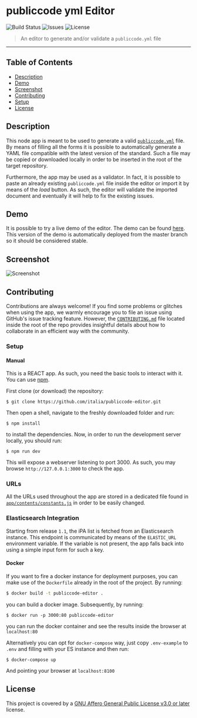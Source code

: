 # publiccode yml Editor
![Build Status](https://img.shields.io/circleci/project/github/italia/publiccode-editor/master.svg) ![Issues](https://img.shields.io/github/issues/italia/publiccode-editor.svg) ![License](https://img.shields.io/github/license/italia/publiccode-editor.svg)

> An editor to generate and/or validate a `publiccode.yml` file

---

## Table of Contents

- [Description](#description)
- [Demo](#demo)
- [Screenshot](#screenshot)
- [Contributing](#contributing)
- [Setup](#setup)
- [License](#license)

## Description

This node app is meant to be used to generate a valid [`publiccode.yml`](https://github.com/italia/publiccode.yml) file.
By means of filling all the forms it is possible to automatically generate a YAML file compatible with the latest version of the standard.
Such a file may be copied or downloaded locally in order to be inserted in the root of the target repository.

Furthermore, the app may be used as a validator. In fact, it is possible to paste an already existing `publiccode.yml` file inside the editor or import it by means of the *load* button. As such, the editor will validate the imported document and eventually it will help to fix the existing issues.

## Demo

It is possible to try a live demo of the editor.
The demo can be found [here](https://publiccode-editor.developers.italia.it).
This version of the demo is automatically deployed from the master branch so it should be considered stable.

## Screenshot

![Screenshot](/screenshot.png)

## Contributing

Contributions are always welcome!
If you find some problems or glitches when using the app, we warmly encourage you to file an issue using GitHub's issue tracking feature.
However, the [`CONTRIBUTING.md`](CONTRIBUTING.md) file located inside the root of the repo provides insightful details about how to collaborate in an efficient way with the community.

### Setup
#### Manual
This is a REACT app. As such, you need the basic tools to interact with it.
You can use [npm](https://docs.npmjs.com/cli).

First clone (or download) the repository:
```shell
$ git clone https://github.com/italia/publiccode-editor.git
```

Then open a shell, navigate to the freshly downloaded folder and run:
```shell
$ npm install
```
to install the dependencies.
Now, in order to run the development server locally, you should run:

```shell
$ npm run dev
```
This will expose a webserver listening to port 3000.
As such, you may browse `http://127.0.0.1:3000` to check the app.

### URLs
All the URLs used throughout the app are stored in a dedicated file found in
[`app/contents/constants.js`](src/app/contents/constants.js) in order to be easily changed.

### Elasticsearch Integration
Starting from release `1.1`, the iPA list is fetched from an Elasticsearch instance. This endpoint is communicated by means of the `ELASTIC_URL` environment variable. If the variable is not present, the app falls back into using a simple input form for such a key.

#### Docker
If you want to fire a docker instance for deployment purposes, you can make use of the `Dockerfile` already in the root of the project.
By running:
```bash
$ docker build -t publiccode-editor .
```
you can build a docker image. Subsequently, by running:
```shell
$ docker run -p 3000:80 publiccode-editor
```
you can run the docker container and see the results inside the browser at `localhost:80`

Alternatively you can opt for `docker-compose` way, just copy `.env-example` to `.env` and filling with your ES instance and then run:
```shell
$ docker-compose up
```
And pointing your browser at `localhost:8100`

## License
This project is covered by a [GNU Affero General Public License v3.0 or later](LICENSE.md) license.
